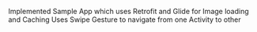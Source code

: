 Implemented Sample App which uses Retrofit and Glide for Image loading and Caching
Uses Swipe Gesture to navigate from one Activity to other
